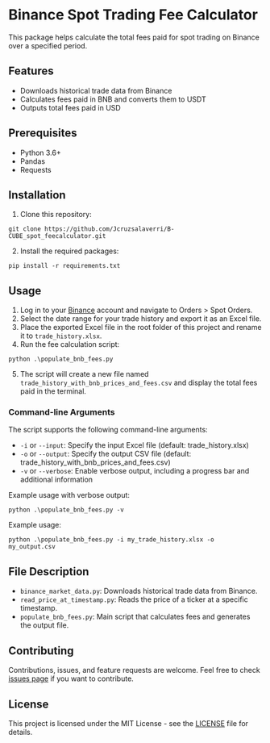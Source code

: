 # Binance Spot Trading Fee Calculator

This package helps calculate the total fees paid for spot trading on Binance over a specified period.

## Features

- Downloads historical trade data from Binance
- Calculates fees paid in BNB and converts them to USDT
- Outputs total fees paid in USD

## Prerequisites

- Python 3.6+
- Pandas
- Requests

## Installation

1. Clone this repository:

 ``` git clone https://github.com/Jcruzsalaverri/B-CUBE_spot_feecalculator.git ``` 

2. Install the required packages:

 ``` pip install -r requirements.txt ``` 

## Usage

1. Log in to your [Binance](https://www.binance.com/en) account and navigate to Orders > Spot Orders.
2. Select the date range for your trade history and export it as an Excel file.
3. Place the exported Excel file in the root folder of this project and rename it to `trade_history.xlsx`.
4. Run the fee calculation script: 

 ``` python .\populate_bnb_fees.py ``` 

5. The script will create a new file named `trade_history_with_bnb_prices_and_fees.csv` and display the total fees paid in the terminal.

### Command-line Arguments

The script supports the following command-line arguments:

- `-i` or `--input`: Specify the input Excel file (default: trade_history.xlsx)
- `-o` or `--output`: Specify the output CSV file (default: trade_history_with_bnb_prices_and_fees.csv)
- `-v` or `--verbose`: Enable verbose output, including a progress bar and additional information

Example usage with verbose output:

 ``` python .\populate_bnb_fees.py -v ``` 

Example usage:

 ``` python .\populate_bnb_fees.py -i my_trade_history.xlsx -o my_output.csv ``` 

## File Description

- `binance_market_data.py`: Downloads historical trade data from Binance.
- `read_price_at_timestamp.py`: Reads the price of a ticker at a specific timestamp.
- `populate_bnb_fees.py`: Main script that calculates fees and generates the output file.

## Contributing

Contributions, issues, and feature requests are welcome. Feel free to check [issues page](https://github.com/Jcruzsalaverri/B-CUBE_spot_feecalculator/issues) if you want to contribute.



## License

This project is licensed under the MIT License - see the [LICENSE](LICENSE) file for details.

